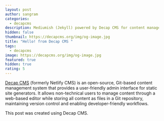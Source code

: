 ```yaml
---
layout: post
author: sangram
categories:
  - decapcms
description: Mediumish (Jekyll) powered by Decap CMS for content management.
hidden: false
thumbnail: https://decapcms.org/img/og-image.jpg
title: "Hello! from Decap CMS "
tags:
  - decapcms
image: https://decapcms.org/img/og-image.jpg
featured: true
hidden: true
rating: 5
---
```

[Decap CMS](https://decapcms.org/) (formerly Netlify CMS) is an open-source, Git-based content management system that provides a user-friendly admin interface for static site generators. It allows non-technical users to manage content through a web-based editor while storing all content as files in a Git repository, maintaining version control and enabling developer-friendly workflows.

This post was created using Decap CMS.
